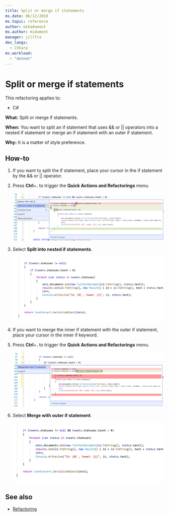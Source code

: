 ```yaml
---
title: Split or merge if statements
ms.date: 06/12/2019
ms.topic: reference
author: mikadumont
ms.author: midumont
manager: jillfra
dev_langs:
  - CSharp
ms.workload: 
  - "dotnet"
---
```

# Split or merge if statements

This refactoring applies to:

- C#

**What:** Split or merge if statements.

**When:** You want to split an if statement that uses && or || operators into a nested if statement or merge an if statement with an outer if statement. 

**Why:** It is a matter of style preference. 

## How-to

1. If you want to split the if statement, place your cursor in the if statement by the && or || operator.
2. Press **Ctrl**+**.** to trigger the **Quick Actions and Refactorings** menu.

    ![Split If Statement](../media/split-if-statement.png)

3. Select **Split into nested if statements**.

    ![Split If Statement Complete](../media/split-if-statement-complete.png)

4. If you want to merge the inner if statement with the outer if statement, place your cursor in the inner if keyword.
5. Press **Ctrl**+**.** to trigger the **Quick Actions and Refactorings** menu.

    ![Merge If Statement](../media/merge-if-statement.png)

6. Select **Merge with outer if statement**.

    ![Merge If Statement Complete](../media/merge-if-statement-complete.png)

## See also

- [Refactoring](../refactoring-in-visual-studio.md)